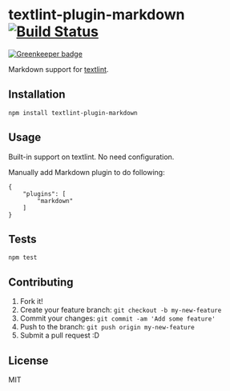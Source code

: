 # textlint-plugin-markdown [![Build Status](https://travis-ci.org/textlint/textlint-plugin-markdown.svg?branch=master)](https://travis-ci.org/textlint/textlint-plugin-markdown)

[![Greenkeeper badge](https://badges.greenkeeper.io/textlint/textlint-plugin-markdown.svg)](https://greenkeeper.io/)

Markdown support for [textlint](https://github.com/textlint/textlint "textlint").

## Installation

    npm install textlint-plugin-markdown

## Usage

Built-in support on textlint.
No need configuration.

Manually add Markdown plugin to do following:

```
{
    "plugins": [
        "markdown"
    ]
}
```

## Tests

    npm test

## Contributing

1. Fork it!
2. Create your feature branch: `git checkout -b my-new-feature`
3. Commit your changes: `git commit -am 'Add some feature'`
4. Push to the branch: `git push origin my-new-feature`
5. Submit a pull request :D

## License

MIT